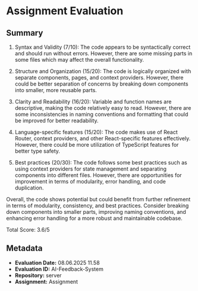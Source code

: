 # Assignment Evaluation

## Summary

1. Syntax and Validity (7/10): The code appears to be syntactically correct and should run without errors. However, there are some missing parts in some files which may affect the overall functionality.

2. Structure and Organization (15/20): The code is logically organized with separate components, pages, and context providers. However, there could be better separation of concerns by breaking down components into smaller, more reusable parts.

3. Clarity and Readability (16/20): Variable and function names are descriptive, making the code relatively easy to read. However, there are some inconsistencies in naming conventions and formatting that could be improved for better readability.

4. Language-specific features (15/20): The code makes use of React Router, context providers, and other React-specific features effectively. However, there could be more utilization of TypeScript features for better type safety.

5. Best practices (20/30): The code follows some best practices such as using context providers for state management and separating components into different files. However, there are opportunities for improvement in terms of modularity, error handling, and code duplication.

Overall, the code shows potential but could benefit from further refinement in terms of modularity, consistency, and best practices. Consider breaking down components into smaller parts, improving naming conventions, and enhancing error handling for a more robust and maintainable codebase.

Total Score: 3.6/5

## Metadata
- **Evaluation Date:** 08.06.2025 11.58
- **Evaluation ID:** AI-Feedback-System
- **Repository:** server
- **Assignment:** Assignment
